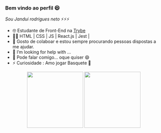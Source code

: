 ### Bem vindo ao perfil 😄

*Sou Jandui rodrigues neto* ⚡⚡⚡


- 🤓 Estudante de Front-End na <a href="https://www.betrybe.com/">Trybe</a>
- 🧑‍💻  HTML | CSS | JS | React.js | Jest |
- 👋 Gosto de colaboar e estou sempre procurando pessoas dispostas a me ajudar.
- 🤔 I’m looking for help with ...
- 💬 Pode falar comigo... oque quiser 😄
- ⚡ Curiosidade : Amo jogar Basquete 🏀


<div align="center">
  <img height="180em" src="https://github-readme-stats.vercel.app/api?username=jandui-rodrigues&show_icons=true&theme=merko&include_all_commits=true&count_private=true"/>
  <img height="180em" src="https://github-readme-stats.vercel.app/api/top-langs/?username=jandui-rodrigues&layout=compact&langs_count=10&theme=dark"/>

  <!-- TEMAS: dark, radical, merko, gruvbox, tokyonight, onedark, cobalt, synthwave, highcontrast, dracula -->
</div>
